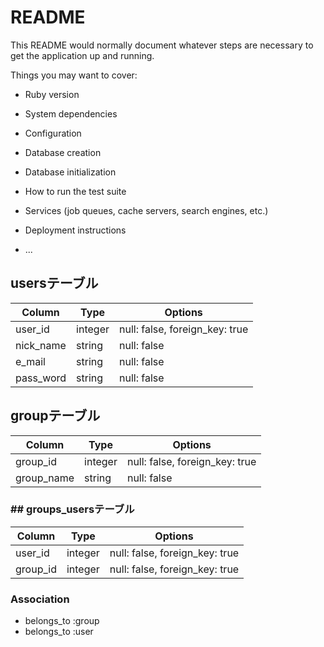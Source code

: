 # README

This README would normally document whatever steps are necessary to get the
application up and running.

Things you may want to cover:

* Ruby version

* System dependencies

* Configuration

* Database creation

* Database initialization

* How to run the test suite

* Services (job queues, cache servers, search engines, etc.)

* Deployment instructions

* ...

## usersテーブル
|Column|Type|Options|
|------|----|-------|
|user_id|integer|null: false, foreign_key: true|
|nick_name|string|null: false|
|e_mail|string|null: false|
|pass_word|string|null: false|

## groupテーブル
|Column|Type|Options|
|------|----|-------|
|group_id|integer|null: false, foreign_key: true|
|group_name|string|null: false|

### ## groups_usersテーブル
|Column|Type|Options|
|------|----|-------|
|user_id|integer|null: false, foreign_key: true|
|group_id|integer|null: false, foreign_key: true|

### Association
- belongs_to :group
- belongs_to :user


